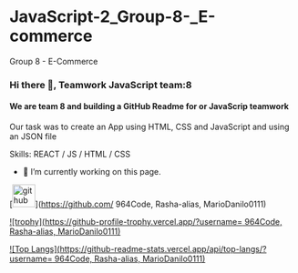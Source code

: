 # JavaScript-2_Group-8-_E-commerce
Group 8 - E-Commerce 

### Hi there 👋, Teamwork JavaScript team:8 
#### We are team 8 and building a GitHub Readme for or JavaScrip teamwork
Our task was to create an App using HTML, CSS and JavaScript and using an JSON file

Skills:  REACT / JS / HTML / CSS

- 🔭 I’m currently working on this page. 


[<img src='https://cdn.jsdelivr.net/npm/simple-icons@3.0.1/icons/github.svg' alt='github' height='40'>](https://github.com/ 964Code, Rasha-alias, MarioDanilo0111)  

[![trophy](https://github-profile-trophy.vercel.app/?username= 964Code, Rasha-alias, MarioDanilo0111)](https://github.com/ryo-ma/github-profile-trophy)

[![Top Langs](https://github-readme-stats.vercel.app/api/top-langs/?username= 964Code, Rasha-alias, MarioDanilo0111)](https://github.com/anuraghazra/github-readme-stats)

